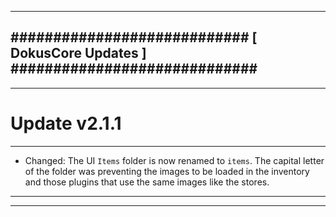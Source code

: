 --------------------------------------------------------------------------------
############################ [ DokusCore Updates ] #############################
--------------------------------------------------------------------------------
--------------------------------------------------------------------------------
# Update v2.1.1
--------------------------------------------------------------------------------
- Changed: The UI `Items` folder is now renamed to `items`. The capital letter
  of the folder was preventing the images to be loaded in the inventory and
  those plugins that use the same images like the stores.
--------------------------------------------------------------------------------
--------------------------------------------------------------------------------
